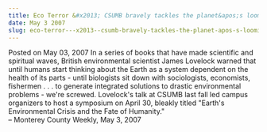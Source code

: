 ```yaml
---
title: Eco Terror &#x2013; CSUMB bravely tackles the planet&apos;s looming doom
date: May 3 2007
slug: eco-terror---x2013--csumb-bravely-tackles-the-planet-apos-s-looming-doom
---
```





<span class="date">Posted on May 03, 2007    </span>
In a series of books that have made scientific and spiritual waves,
British environmental scientist James Lovelock warned that until
humans start thinking about the Earth as a system dependent on the
health of its parts - until biologists sit down with sociologists,
economists, fishermen . . . to generate integrated solutions to
drastic environmental problems - we&apos;re screwed. Lovelock&apos;s talk at
CSUMB last fall led campus organizers to host a symposium on April
30, bleakly titled &quot;Earth&apos;s Environmental Crisis and the Fate of
Humanity.&quot;<br>
&#x2013; Monterey County Weekly, May 3, 2007<br/></br>




